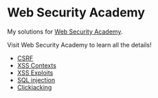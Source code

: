 # Web Security Academy
My solutions for [Web Security Academy](https://portswigger.net/web-security).

Visit Web Security Academy to learn all the details!

- [CSRF](CSRF.md)
- [XSS Contexts](XSS-contexts.md)
- [XSS Exploits](XSS-exploits.md)
- [SQL injection](SQLi.md)
- [Clickjacking](Clickjacking.md)